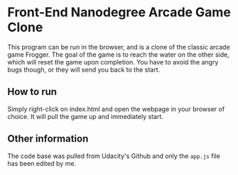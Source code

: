 # Front-End Nanodegree Arcade Game Clone

This program can be run in the browser, and is a clone of the classic arcade game Frogger. The goal of the game is to reach the water on the other side, which will reset the game upon completion. You have to avoid the angry bugs though, or they will send you back to the start.

## How to run

Simply right-click on index.html and open the webpage in your browser of choice. It will pull the game up and immediately start.

## Other information

The code base was pulled from Udacity's Github and only the ```app.js``` file has been edited by me.
